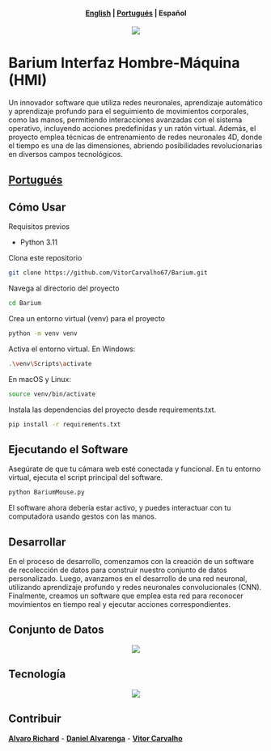 <h4 align="center">
    <p>
        <a href="https://github.com/VitorCarvalho67/Barium/blob/main/README_es">English</a> |
        <a href="https://github.com/VitorCarvalho67/Barium/blob/main/README_pt-br.md">Portugués</a> |
        <b>Español</b>
    </p>
</h4>

<p align="center">
  <img src="https://github.com/VitorCarvalho67/Barium/assets/102667323/c3067279-4aee-4b25-851b-8ebe5fe9449d" />
</p>

# Barium Interfaz Hombre-Máquina (HMI)

Un innovador software que utiliza redes neuronales, aprendizaje automático y aprendizaje profundo para el seguimiento de movimientos corporales, como las manos, permitiendo interacciones avanzadas con el sistema operativo, incluyendo acciones predefinidas y un ratón virtual. Además, el proyecto emplea técnicas de entrenamiento de redes neuronales 4D, donde el tiempo es una de las dimensiones, abriendo posibilidades revolucionarias en diversos campos tecnológicos.

## [Portugués](https://github.com/VitorCarvalho67/Barium/blob/main/README_pt-br.md)

## Cómo Usar
Requisitos previos
- Python 3.11

Clona este repositorio

```bash
git clone https://github.com/VitorCarvalho67/Barium.git
```

Navega al directorio del proyecto

```bash
cd Barium
```

Crea un entorno virtual (venv) para el proyecto

```bash
python -m venv venv
```

Activa el entorno virtual.
En Windows:

```bash
.\venv\Scripts\activate
```

En macOS y Linux:

```bash
source venv/bin/activate
```

Instala las dependencias del proyecto desde requirements.txt.

```bash
pip install -r requirements.txt
```

## Ejecutando el Software

Asegúrate de que tu cámara web esté conectada y funcional.
En tu entorno virtual, ejecuta el script principal del software.

```bash
python BariumMouse.py
```
El software ahora debería estar activo, y puedes interactuar con tu computadora usando gestos con las manos.

## Desarrollar

En el proceso de desarrollo, comenzamos con la creación de un software de recolección de datos para construir nuestro conjunto de datos personalizado. Luego, avanzamos en el desarrollo de una red neuronal, utilizando aprendizaje profundo y redes neuronales convolucionales (CNN). Finalmente, creamos un software que emplea esta red para reconocer movimientos en tiempo real y ejecutar acciones correspondientes.

## Conjunto de Datos

<p align="center">
  <img src="https://github.com/VitorCarvalho67/Barium/assets/102667323/e036d641-13af-40fd-bda5-18aee6fab524" />
</p>

## Tecnología

<p align="center">
  <img src="https://github.com/Daniel-Alvarenga/Barium/assets/128755697/6062d456-7840-4df6-b325-0d7b3380e9d5" />
</p>

## Contribuir

**[Alvaro Richard]** -
**[Daniel Alvarenga]** -
**[Vitor Carvalho]**

[Alvaro Richard]: https://github.com/alvarorichard
[Daniel Alvarenga]: https://github.com/Daniel-Alvarenga
[Vitor Carvalho]: https://github.com/VitorCarvalho67

